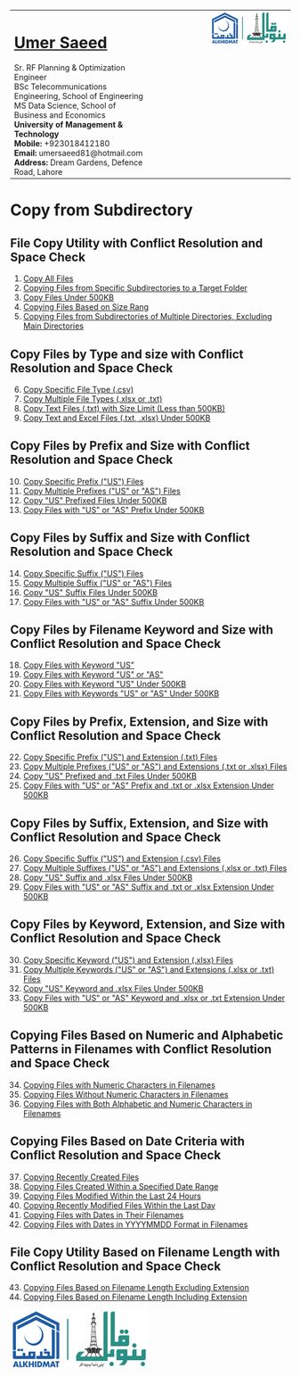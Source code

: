 <table style="border-collapse: collapse;">
  <tr>
    <td style="vertical-align: top;">
      <h1><a href="https://www.linkedin.com/in/engumersaeed/">Umer Saeed</a></h1>
      Sr. RF Planning & Optimization Engineer<br>
      BSc Telecommunications Engineering, School of Engineering<br>
      MS Data Science, School of Business and Economics<br>
      <strong>University of Management & Technology</strong><br>
      <strong>Mobile:</strong> +923018412180<br>
      <strong>Email:</strong> umersaeed81@hotmail.com<br>
      <strong>Address:</strong> Dream Gardens, Defence Road, Lahore<br>
    </td>
    <td style="vertical-align: top; padding-left: 100px;">
      <img src="https://github.com/Umersaeed81/File_Management_Operations/blob/main/log/banoqabil.png?raw=true" alt="Bano Qabil Logo" width="500"/>
    </td>
  </tr>
</table>

# Copy from Subdirectory

## File Copy Utility with Conflict Resolution and Space Check

1. [Copy All Files](https://github.com/Umersaeed81/File_Management_Operations/blob/main/log/File_Copy_Operation/copyfile/from_sub_dir/Example_01.md)
2. [Copying Files from Specific Subdirectories to a Target Folder](https://github.com/Umersaeed81/File_Management_Operations/blob/main/log/File_Copy_Operation/copyfile/from_sub_dir/Example_43.md)
3. [Copy Files Under 500KB](https://github.com/Umersaeed81/File_Management_Operations/blob/main/log/File_Copy_Operation/copyfile/from_sub_dir/Example_02.md)
4. [Copying Files Based on Size Rang](https://github.com/Umersaeed81/File_Management_Operations/blob/main/log/File_Copy_Operation/copyfile/from_sub_dir/Example_42.md)
5. [Copying Files from Subdirectories of Multiple Directories, Excluding Main Directories](https://github.com/Umersaeed81/File_Management_Operations/blob/main/log/File_Copy_Operation/copyfile/from_sub_dir/Example_44.md)

## Copy Files by Type and size with Conflict Resolution and Space Check

6. [Copy Specific File Type (.csv)](https://github.com/Umersaeed81/File_Management_Operations/blob/main/log/File_Copy_Operation/copyfile/from_sub_dir/Example_03.md)
7. [Copy Multiple File Types (.xlsx or .txt)](https://github.com/Umersaeed81/File_Management_Operations/blob/main/log/File_Copy_Operation/copyfile/from_sub_dir/Example_04.md)
8. [Copy Text Files (.txt) with Size Limit (Less than 500KB)](https://github.com/Umersaeed81/File_Management_Operations/blob/main/log/File_Copy_Operation/copyfile/from_sub_dir/Example_05.md)
9. [Copy Text and Excel Files (.txt, .xlsx) Under 500KB](https://github.com/Umersaeed81/File_Management_Operations/blob/main/log/File_Copy_Operation/copyfile/from_sub_dir/Example_06.md)




## Copy Files by Prefix and Size with Conflict Resolution and Space Check

10. [Copy Specific Prefix ("US") Files](https://github.com/Umersaeed81/File_Management_Operations/blob/main/log/File_Copy_Operation/copyfile/from_sub_dir/Example_07.md)
11. [Copy Multiple Prefixes ("US" or "AS") Files](https://github.com/Umersaeed81/File_Management_Operations/blob/main/log/File_Copy_Operation/copyfile/from_sub_dir/Example_08.md)
12. [Copy "US" Prefixed Files Under 500KB](https://github.com/Umersaeed81/File_Management_Operations/blob/main/log/File_Copy_Operation/copyfile/from_sub_dir/Example_09.md)
13. [Copy Files with "US" or "AS" Prefix Under 500KB](https://github.com/Umersaeed81/File_Management_Operations/blob/main/log/File_Copy_Operation/copyfile/from_sub_dir/Example_10.md)

## Copy Files by Suffix and Size with Conflict Resolution and Space Check
14. [Copy Specific Suffix ("US") Files](https://github.com/Umersaeed81/File_Management_Operations/blob/main/log/File_Copy_Operation/copyfile/from_sub_dir/Example_11.md)
15. [Copy Multiple Suffix ("US" or "AS") Files](https://github.com/Umersaeed81/File_Management_Operations/blob/main/log/File_Copy_Operation/copyfile/from_sub_dir/Example_12.md)
16. [Copy "US" Suffix Files Under 500KB](https://github.com/Umersaeed81/File_Management_Operations/blob/main/log/File_Copy_Operation/copyfile/from_sub_dir/Example_13.md)
17. [Copy Files with "US" or "AS" Suffix Under 500KB](https://github.com/Umersaeed81/File_Management_Operations/blob/main/log/File_Copy_Operation/copyfile/from_sub_dir/Example_14.md)





## Copy Files by Filename Keyword and Size with Conflict Resolution and Space Check
18. [Copy Files with Keyword "US"](https://github.com/Umersaeed81/File_Management_Operations/blob/main/log/File_Copy_Operation/copyfile/from_sub_dir/Example_15.md)
19. [Copy Files with Keyword "US" or "AS"](https://github.com/Umersaeed81/File_Management_Operations/blob/main/log/File_Copy_Operation/copyfile/from_sub_dir/Example_16.md)
20. [Copy Files with Keyword "US" Under 500KB](https://github.com/Umersaeed81/File_Management_Operations/blob/main/log/File_Copy_Operation/copyfile/from_sub_dir/Example_17.md)
21. [Copy Files with Keywords "US" or "AS" Under 500KB](https://github.com/Umersaeed81/File_Management_Operations/blob/main/log/File_Copy_Operation/copyfile/from_sub_dir/Example_18.md)





## Copy Files by Prefix, Extension, and Size with Conflict Resolution and Space Check
22. [Copy Specific Prefix ("US") and Extension (.txt) Files](https://github.com/Umersaeed81/File_Management_Operations/blob/main/log/File_Copy_Operation/copyfile/from_sub_dir/Example_19.md)
23. [Copy Multiple Prefixes ("US" or "AS") and Extensions (.txt or .xlsx) Files](https://github.com/Umersaeed81/File_Management_Operations/blob/main/log/File_Copy_Operation/copyfile/from_sub_dir/Example_20.md)
24. [Copy "US" Prefixed and .txt Files Under 500KB](https://github.com/Umersaeed81/File_Management_Operations/blob/main/log/File_Copy_Operation/copyfile/from_sub_dir/Example_21.md)
25. [Copy Files with "US" or "AS" Prefix and .txt or .xlsx Extension Under 500KB](https://github.com/Umersaeed81/File_Management_Operations/blob/main/log/File_Copy_Operation/copyfile/from_sub_dir/Example_22.md)



## Copy Files by Suffix, Extension, and Size with Conflict Resolution and Space Check
26. [Copy Specific Suffix ("US") and Extension (.csv) Files](https://github.com/Umersaeed81/File_Management_Operations/blob/main/log/File_Copy_Operation/copyfile/from_sub_dir/Example_23.md)
27. [Copy Multiple Suffixes ("US" or "AS") and Extensions (.xlsx or .txt) Files](https://github.com/Umersaeed81/File_Management_Operations/blob/main/log/File_Copy_Operation/copyfile/from_sub_dir/Example_24.md)
28. [Copy "US" Suffix and .xlsx Files Under 500KB](https://github.com/Umersaeed81/File_Management_Operations/blob/main/log/File_Copy_Operation/copyfile/from_sub_dir/Example_25.md)
29. [Copy Files with "US" or "AS" Suffix and .txt or .xlsx Extension Under 500KB](https://github.com/Umersaeed81/File_Management_Operations/blob/main/log/File_Copy_Operation/copyfile/from_sub_dir/Example_26.md)



## Copy Files by Keyword, Extension, and Size with Conflict Resolution and Space Check
30. [Copy Specific Keyword ("US") and Extension (.xlsx) Files](https://github.com/Umersaeed81/File_Management_Operations/blob/main/log/File_Copy_Operation/copyfile/from_sub_dir/Example_27.md)
31. [Copy Multiple Keywords ("US" or "AS") and Extensions (.xlsx or .txt) Files](https://github.com/Umersaeed81/File_Management_Operations/blob/main/log/File_Copy_Operation/copyfile/from_sub_dir/Example_28.md)
32. [Copy "US" Keyword and .xlsx Files Under 500KB](https://github.com/Umersaeed81/File_Management_Operations/blob/main/log/File_Copy_Operation/copyfile/from_sub_dir/Example_29.md)
33. [Copy Files with "US" or "AS" Keyword and .xlsx or .txt Extension Under 500KB](https://github.com/Umersaeed81/File_Management_Operations/blob/main/log/File_Copy_Operation/copyfile/from_sub_dir/Example_30.md)

## Copying Files Based on Numeric and Alphabetic Patterns in Filenames with Conflict Resolution and Space Check
34. [Copying Files with Numeric Characters in Filenames](https://github.com/Umersaeed81/File_Management_Operations/blob/main/log/File_Copy_Operation/copyfile/from_sub_dir/Example_31.md)
35. [Copying Files Without Numeric Characters in Filenames](https://github.com/Umersaeed81/File_Management_Operations/blob/main/log/File_Copy_Operation/copyfile/from_sub_dir/Example_32.md)
36. [Copying Files with Both Alphabetic and Numeric Characters in Filenames](https://github.com/Umersaeed81/File_Management_Operations/blob/main/log/File_Copy_Operation/copyfile/from_sub_dir/Example_33.md)

## Copying Files Based on Date Criteria with Conflict Resolution and Space Check
37. [Copying Recently Created Files](https://github.com/Umersaeed81/File_Management_Operations/blob/main/log/File_Copy_Operation/copyfile/from_sub_dir/Example_34.md)
38. [Copying Files Created Within a Specified Date Range](https://github.com/Umersaeed81/File_Management_Operations/blob/main/log/File_Copy_Operation/copyfile/from_sub_dir/Example_35.md)
39. [Copying Files Modified Within the Last 24 Hours](https://github.com/Umersaeed81/File_Management_Operations/blob/main/log/File_Copy_Operation/copyfile/from_sub_dir/Example_36.md)
40. [Copying Recently Modified Files Within the Last Day](https://github.com/Umersaeed81/File_Management_Operations/blob/main/log/File_Copy_Operation/copyfile/from_sub_dir/Example_37.md)
41. [Copying Files with Dates in Their Filenames](https://github.com/Umersaeed81/File_Management_Operations/blob/main/log/File_Copy_Operation/copyfile/from_sub_dir/Example_38.md)
42. [Copying Files with Dates in YYYYMMDD Format in Filenames](https://github.com/Umersaeed81/File_Management_Operations/blob/main/log/File_Copy_Operation/copyfile/from_sub_dir/Example_39.md)

## File Copy Utility Based on Filename Length with Conflict Resolution and Space Check
43. [Copying Files Based on Filename Length Excluding Extension](https://github.com/Umersaeed81/File_Management_Operations/blob/main/log/File_Copy_Operation/copyfile/from_sub_dir/Example_40.md)
44. [Copying Files Based on Filename Length Including Extension](https://github.com/Umersaeed81/File_Management_Operations/blob/main/log/File_Copy_Operation/copyfile/from_sub_dir/Example_41.md)


![](https://github.com/Umersaeed81/File_Management_Operations/blob/main/log/banoqabil.png?raw=true)
